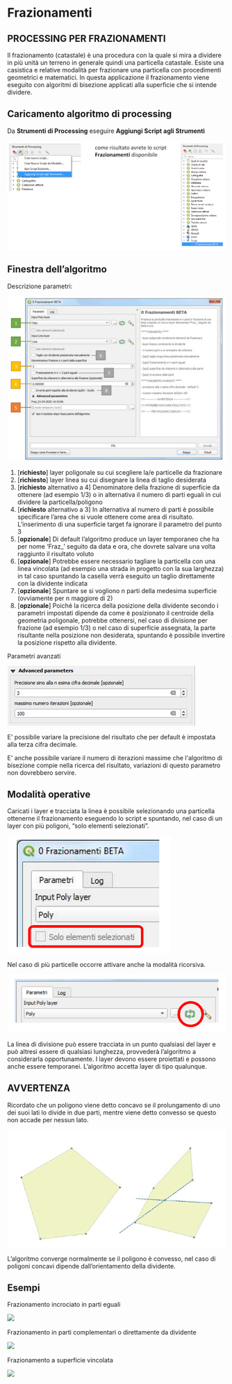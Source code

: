 # Frazionamenti

## PROCESSING PER FRAZIONAMENTI
Il frazionamento (catastale) è una procedura con la quale si mira a dividere in più unità un terreno in generale quindi una particella catastale.
Esiste una casistica e relative modalità per frazionare una particella con procedimenti geometrici e matematici.
In questa applicazione il frazionamento viene eseguito con algoritmi di bisezione applicati alla superficie che si intende dividere.

## Caricamento algoritmo di processing
	
Da **Strumenti di Processing** eseguire **Aggiungi Script agli Strumenti**

![](./imgs/img_01.png)

## Finestra dell’algoritmo

Descrizione parametri:

![](./imgs/img_02.png)

1. [**richiesto**] layer poligonale su cui scegliere la/e particelle da frazionare
2. [**richiesto**]  layer linea su cui disegnare la linea di taglio desiderata
3. [**richiesto** alternativo a 4] Denominatore della frazione di superficie da ottenere (ad esempio 1/3) o in alternativa il numero di parti eguali in cui dividere la particella/poligono
4. [**richiesto** alternativo a 3] In alternativa al numero di parti è possibile specificare l’area che si vuole ottenere come area di risultato. 
L’inserimento di una superficie target fa ignorare il parametro del punto 3
5. [**opzionale**] Di default l’algoritmo produce un layer temporaneo che ha per nome ‘Fraz_’ seguito da data e ora, che dovrete salvare una volta raggiunto il risultato voluto
6. [**opzionale**] Potrebbe essere necessario tagliare la particella con una linea vincolata (ad esempio una strada in progetto con la sua larghezza) in tal caso spuntando la casella verrà eseguito un taglio direttamente con la dividente indicata
7. [**opzionale**] Spuntare se si vogliono n parti della medesima superficie (ovviamente per n maggiore di 2) 
8. [**opzionale**] Poiché la ricerca della posizione della dividente secondo i parametri impostati dipende da come è posizionato il centroide della geometria poligonale, potrebbe ottenersi, nel caso di divisione per frazione (ad esempio 1/3) o nel caso di superficie assegnata, la parte risultante nella posizione non desiderata, spuntando è possibile invertire la posizione rispetto alla dividente.

Parametri avanzati

![](imgs/img_06.png)

E' possibile variare la precisione del risultato che per default è impostata alla terza cifra decimale.

E' anche possibile variare il numero di iterazioni massime che l'algoritmo di bisezione compie nella ricerca del risultato, variazioni di questo parametro non dovrebbero servire.

## Modalità operative
	
Caricati i layer e tracciata la linea è possibile selezionando una particella ottenerne il frazionamento eseguendo lo script e spuntando, nel caso di un layer con più poligoni, “solo elementi selezionati”.

![](imgs/img_03.png)

Nel caso di più particelle occorre attivare anche la modalità ricorsiva.

![](imgs/img_04.png)

La linea di divisione può essere tracciata in un punto qualsiasi del layer e può altresì essere di qualsiasi lunghezza, provvederà l’algoritmo a considerarla opportunamente.
I layer devono essere proiettati e possono anche essere temporanei.
L’algoritmo accetta layer di tipo qualunque.

## AVVERTENZA

Ricordato che un poligono viene detto concavo se il prolungamento di uno dei suoi lati lo divide in due parti, mentre viene detto convesso se questo non accade per nessun lato.

![](imgs/img_05.png)

L’algoritmo converge normalmente se il poligono è convesso, nel caso di poligoni concavi dipende dall’orientamento della dividente.

## Esempi

<!---
your comment goes here
and here

Frazionamento in parti eguali

[![](https://img.youtube.com/vi/kU3XP27mGUE/0.jpg)](https://youtu.be/kU3XP27mGUE "Primo Esempio")
-->

Frazionamento incrociato in parti eguali

[![](https://i9.ytimg.com/vi/sPACEtsRn6M/mqdefault.jpg?time=1585838329051&sqp=CJTwl_QF&rs=AOn4CLD7wUS2ruOBqnFpx5l-4QwA7lJVMQ)](https://youtu.be/sPACEtsRn6M "Secondo Esempio")

Frazionamento in parti complementari o direttamente da dividente

[![](https://i9.ytimg.com/vi/XRjeuAj3QAA/mqdefault.jpg?time=1585838330141&sqp=CJTwl_QF&rs=AOn4CLAMQOMb__XGsfDgN2cOTMsLDdK4SQ)](https://youtu.be/XRjeuAj3QAA "Terzo esempio")


Frazionamento a superficie vincolata

[![](https://i9.ytimg.com/vi/RHOEGsowpWU/mq1.jpg?sqp=CISFmPQF&rs=AOn4CLAruYIEvnSXm4IXn8qJOQD3NPaMaw)](https://youtu.be/RHOEGsowpWU "Quarto esempio")
